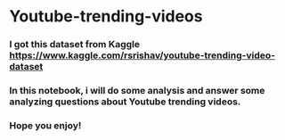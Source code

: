 # Youtube-trending-videos

### I got this dataset from Kaggle https://www.kaggle.com/rsrishav/youtube-trending-video-dataset

### In this notebook, i will do some analysis and answer some analyzing questions about Youtube trending videos.

### Hope you enjoy!
